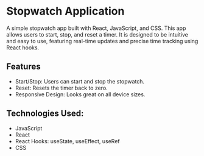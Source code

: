 # Stopwatch Application
A simple stopwatch app built with React, JavaScript, and CSS. This app allows users to start, stop, and reset a timer. It is designed to be intuitive and easy to use, featuring real-time updates and precise time tracking using React hooks.

## Features
- Start/Stop: Users can start and stop the stopwatch.
- Reset: Resets the timer back to zero.
- Responsive Design: Looks great on all device sizes.

## Technologies Used:
- JavaScript
- React
- React Hooks: useState, useEffect, useRef
- CSS
